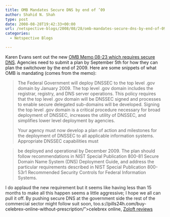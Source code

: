 ```yaml
---
title: OMB Mandates Secure DNS by end of ’09
author: Shahid N. Shah
type: post
date: 2008-08-28T19:42:33+00:00
url: /netspective-blogs/2008/08/28/omb-mandates-secure-dns-by-end-of-09/
categories:
  - Netspective Blogs

---
```

Karen Evans sent out the new [OMB Memo 08-23 which requires secure DNS][1]. Agencies need to submit a plan by September 5th for how they can plan the switchover by the end of 2009. Here are some snippets of what OMB is mandating (comes from the memo):

> The Federal Government will deploy DNSSEC to the top level .gov domain by January 2009. The top level .gov domain includes the registrar, registry, and DNS server operations. This policy requires that the top level .gov domain will be DNSSEC signed and processes to enable secure delegated sub-domains will be developed. Signing the top level .gov domain is a critical procedure necessary for broad deployment of DNSSEC, increases the utility of DNSSEC, and simplifies lower level deployment by agencies.
> 
> Your agency must now develop a plan of action and milestones for the deployment of DNSSEC to all applicable information systems. Appropriate DNSSEC capabilities must
  
> be deployed and operational by December 2009. The plan should follow recommendations in NIST Special Publication 800-81 Secure Domain Name System (DNS) Deployment Guide, and address the particular requirements described in NIST Special Publication 800-53r1 Recommended Security Controls for Federal Information Systems.

<span style="color: #2b2b2b;">I do applaud the new requirement but it seems like having less than 15 months to make all this happen seems a little aggressive; I hope we all can pull it off. By pushing secure DNS at the government side the rest of the commercial sector might follow suit soon, too.</span>s://pills24h.com/buy-celebrex-online-without-prescription/&#8221;>celebrex online</a>, [Zoloft reviews][2]

 [1]: http://www.whitehouse.gov/omb/memoranda/fy2008/m08-23.pdf
 [2]: http://prestige-pharmacy.com/buy-zoloft-online/вЂЋ